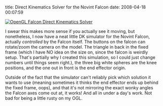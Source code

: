 title: Direct Kinematics Solver for the Novint Falcon
date: 2008-04-18 00:07:59 

[![OpenGL Falcon Direct Kinematics Solver][1]][2]

I swear this makes more sense if you actually see it moving, but nonetheless, I now have a neat little DK simulator for the Novint Falcon, actually _controlled_ by the Falcon itself. The buttons on the falcon can rotate/zoom the camera on the model. The triangle in back in the fixed frame (which I have NO idea on the size on, since the falcon is weirdly setup. That's partially why I created this simulation, so I could just change numbers until things seem right.), the three big white spheres are the knee positions, and the one out in front is the end effector origin. 

Outside of the fact that the simulator can't reliably pick which solution it wants to use (meaning sometimes it thinks the end effector ends up behind the fixed frame, oops), and that it's not mirroring the exact wonky angles the Falcon axes come out at, it works! And all in under a day's work. Not bad for being a little rusty on my OGL. 

   [1]: http://farm4.static.flickr.com/3200/2422071335_9eb017d3f7.jpg
   [2]: http://www.flickr.com/photos/qdot76367/2422071335/ (OpenGL Falcon Direct Kinematics Solver by qdot76367, on Flickr)

